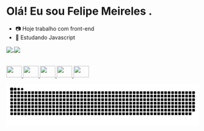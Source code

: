 
<h1> Olá! Eu sou Felipe Meireles . </h1>

- 📷 Hoje trabalho com front-end<br>
- 🌿 Estudando Javascript

<div>
  <a href="https://github.com/F3lip32010
">
  <img height="180em"   align="center" src="https://github-readme-stats.vercel.app/api?username=F3lip32010&show_icons=true&theme=jolly&include_all_commits=true&count_private=true"/>
  <img height="180em"  align="center" src="https://github-readme-stats.vercel.app/api/top-langs/?username=F3lip32010&&layout=compact&hide=shell&theme=jolly"/> 
</div>
 <br>
<div style="display> inline_block"><br>
<img height="30" width="40" src="https://cdn.jsdelivr.net/gh/devicons/devicon/icons/javascript/javascript-original.svg" />
<img height="30" width="40" src="https://cdn.jsdelivr.net/gh/devicons/devicon/icons/html5/html5-original-wordmark.svg" />
<img height="30" width="40" src="https://cdn.jsdelivr.net/gh/devicons/devicon/icons/css3/css3-original-wordmark.svg" />
<img height="30" width="40" src="https://cdn.jsdelivr.net/gh/devicons/devicon/icons/nodejs/nodejs-original.svg" />
<img height="30" width="40" src="https://cdn.jsdelivr.net/gh/devicons/devicon/icons/git/git-original.svg" />
  
  
  
  
  
  

  </div>
  
  ![Snake animation](https://github.com/ellen2121/ellen2121/blob/output/github-contribution-grid-snake.svg)
 

